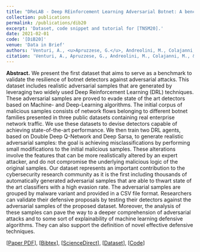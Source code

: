 ```yaml
---
title: "DReLAB - Deep REinforcement Learning Adversarial Botnet: A benchmark dataset for adversarial attacks against botnet Intrusion Detection Systems"
collection: publications
permalink: /publications/dib20
excerpt: 'Dataset, code snippet and tutorial for [TNSM20].'
date: 2021-02-01
code: '[DiB20]'
venue: 'Data in Brief'
authors: 'Venturi, A., <u>Apruzzese, G.</u>, Andreolini, M., Colajanni, M., & Marchetti, M.'
citation: 'Venturi, A., Apruzzese, G., Andreolini, M., Colajanni, M., & Marchetti, M. (2021). "DRrLAB - Deep REinforcement Learning Adversarial Botnet: A benchmark dataset for Adversarial Attacks against Botnet Intrusion Detection Systems." <i>Data in Brief</i>, 34, 106631.'
---
```

<b>Abstract.</b> We present the first dataset that aims to serve as a benchmark to validate the resilience of botnet detectors against adversarial attacks. This dataset includes realistic adversarial samples that are generated by leveraging two widely used Deep Reinforcement Learning (DRL) techniques. These adversarial samples are proved to evade state of the art detectors based on Machine- and Deep-Learning algorithms. The initial corpus of malicious samples consists of network flows belonging to different botnet families presented in three public datasets containing real enterprise network traffic. We use these datasets to devise detectors capable of achieving state-of-the-art performance. We then train two DRL agents, based on Double Deep Q-Network and Deep Sarsa, to generate realistic adversarial samples: the goal is achieving misclassifications by performing small modifications to the initial malicious samples. These alterations involve the features that can be more realistically altered by an expert attacker, and do not compromise the underlying malicious logic of the original samples. Our dataset represents an important contribution to the cybersecurity research community as it is the first including thousands of automatically generated adversarial samples that are able to thwart state of the art classifiers with a high evasion rate. The adversarial samples are grouped by malware variant and provided in a CSV file format. Researchers can validate their defensive proposals by testing their detectors against the adversarial samples of the proposed dataset. Moreover, the analysis of these samples can pave the way to a deeper comprehension of adversarial attacks and to some sort of explainability of machine learning defensive algorithms. They can also support the definition of novel effective defensive techniques.

[[Paper PDF](https://gioapru.github.io/files/papers/dib20/dib20.pdf)], [[Bibtex](https://gioapru.github.io/files/papers/dib20/dib20.bib)], [[ScienceDirect](https://www.sciencedirect.com/science/article/pii/S2352340920315110)], [[Dataset](https://data.mendeley.com/datasets/nf22d786tj/1)], [[Code](https://github.com/andreaventuri01/DReLAB_tutorial)]